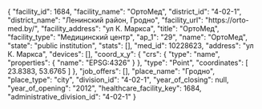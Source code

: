 {
    "facility_id": 1684,
    "facility_name": "ОртоМед",
    "district_id": "4-02-1",
    "district_name": "Ленинский район, Гродно",
    "facility_url": "https:\/\/orto-med.by\/",
    "facility_address": "ул К. Маркса",
    "title": "ОртоМед",
    "facility_type": "Медицинский центр",
    "ap_1": "29",
    "name": "ОртоМед",
    "state": "public institution",
    "stats": [],
    "med_id": 10228623,
    "address": "ул К. Маркса",
    "devices": [],
    "coord_x_y": {
        "crs": {
            "type": "name",
            "properties": {
                "name": "EPSG:4326"
            }
        },
        "type": "Point",
        "coordinates": [
            23.8383,
            53.6765
        ]
    },
    "job_offers": [],
    "place_name": "Гродно",
    "place_type": "city",
    "division_id": "4-02-1",
    "year_of_closing": null,
    "year_of_opening": "2012",
    "healthcare_facility_key": 1684,
    "administrative_division_id": "4-02-1"
}
